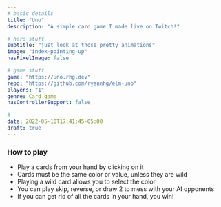 ```yaml
---
# basic details
title: "Uno"
description: "A simple card game I made live on Twitch!"

# hero stuff
subtitle: "just look at those pretty animations"
image: "index-pointing-up"
hasPixelImage: false

# game stuff
game: "https://uno.rhg.dev"
repo: "https://github.com/ryannhg/elm-uno"
players: "1"
genre: Card game
hasControllerSupport: false

# 
date: 2022-05-10T17:41:45-05:00
draft: true
---
```


### How to play

- Play a cards from your hand by clicking on it
- Cards must be the same color or value, unless they are wild
- Playing a wild card allows you to select the color
- You can play skip, reverse, or draw 2 to mess with your AI opponents
- If you can get rid of all the cards in your hand, you win!